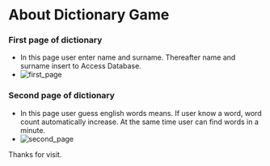 # About Dictionary Game

### First page of dictionary
* In this page user enter name and surname. Thereafter name and surname insert to Access Database.
* ![first_page](https://user-images.githubusercontent.com/80620802/195327147-be1c1742-e53d-4e16-824a-510d48443b93.png)

### Second page of dictionary
* In this page user guess english words means. If user know a word, word count automatically increase. At the same time user can find words in a minute.
* ![second_page](https://user-images.githubusercontent.com/80620802/195327216-7a07e098-d122-425a-818e-2cefcbd1fbce.png)

Thanks for visit.